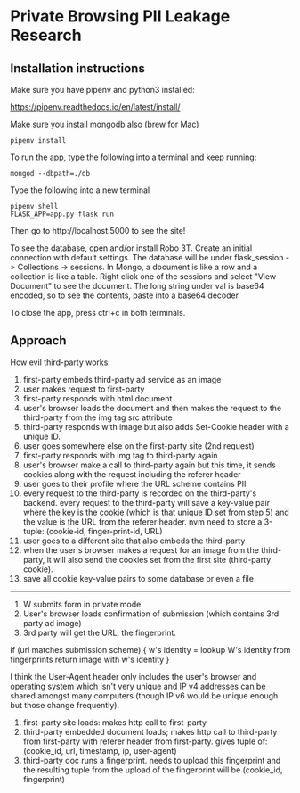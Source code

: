 # Private Browsing PII Leakage Research

## Installation instructions

Make sure you have pipenv and python3 installed:

https://pipenv.readthedocs.io/en/latest/install/

Make sure you install mongodb also (brew for Mac)

```
pipenv install
```

To run the app, type the following into a terminal and keep running:

```
mongod --dbpath=./db
```

Type the following into a new terminal

```
pipenv shell
FLASK_APP=app.py flask run
```

Then go to http://localhost:5000 to see the site!

To see the database, open and/or install Robo 3T. 
Create an initial connection with default settings.
The database will be under flask_session -> Collections -> sessions.
In Mongo, a document is like a row and a collection is like a table.
Right click one of the sessions and select "View Document" to see the document. 
The long string under val is base64 encoded, so to see the contents, paste into a base64 decoder. 

To close the app, press ctrl+c in both terminals.

## Approach

How evil third-party works:

1. first-party embeds third-party ad service as an image
2. user makes request to first-party
3. first-party responds with html document
4. user's browser loads the document and then makes the request to the third-party from the img tag src attribute
5. third-party responds with image but also adds Set-Cookie header with a unique ID.
6. user goes somewhere else on the first-party site (2nd request)
7. first-party responds with img tag to third-party again
8. user's browser make a call to third-party again but this time, it sends cookies along with the request including the referer header
9. user goes to their profile where the URL scheme contains PII
10. every request to the third-party is recorded on the third-party's backend. every request to the third-party will save a key-value pair where the key is the cookie (which is that unique ID set from step 5) and the value is the URL from the referer header.
nvm need to store a 3-tuple: (cookie-id, finger-print-id, URL)
11. user goes to a different site that also embeds the third-party
12. when the user's browser makes a request for an image from the third-party, it will also send the cookies set from the first site (third-party cookie).
13. save all cookie key-value pairs to some database or even a file

---

1. W submits form in private mode
2. User's browser loads confirmation of submission (which contains 3rd party ad image)
3. 3rd party will get the URL, the fingerprint.

if (url matches submission scheme) {
    w's identity = lookup W's identity from fingerprints
    return image with w's identity
}


I think the User-Agent header only includes the user's browser and operating system which isn't very unique and IP v4 addresses can be shared amongst many computers (though IP v6 would be unique enough but those change frequently).


1. first-party site loads: makes http call to first-party
2. third-party embedded document loads; makes http call to third-party from first-party with referer header from first-party.
    gives tuple of: (cookie_id, url, timestamp, ip, user-agent)
3. third-party doc runs a fingerprint. needs to upload this fingerprint and the resulting tuple from the upload of the fingerprint will be (cookie_id, fingerprint)
